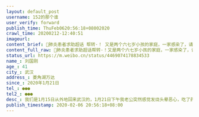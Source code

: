 ```yaml
---
layout: default_post
username: 152的那个谁
user_verify: forward
publish_time: ThuFeb0620:56:18+08002020
crawl_time: 20200212-12:40:51
imageurl: 
content_brief: 肺炎患者求助超话 帮转·！ 又是两个六七岁小孩的家庭，一家感染了，请求转发！！！！！求助人信息急急急！！！我和我老公两人都感染，两个孩子还在家隔离中也不知道会不会感染若有相关化验单，请上传图片）【姓名】刘国刚【年龄】41【所在城市】武汉【所在小区、社区】菱角湖万达【患病时间】 ...全文
content_full_raw: 肺炎患者求助超话帮转·！又是两个六七岁小孩的家庭，一家感染了，请求转发！！！！！求助人信息急急急！！！我和我老公两人都感染，两个孩子还在家隔离中也不知道会不会感染若有相关化验单，请上传图片）【姓名】刘国刚【年龄】41【所在城市】武汉【所在小区、社区】菱角湖万达【患病时间】2020年1月21日【联系方式】●●●【其他紧急联系人】●●●【病情描述】我们是1月15日从外地回来武汉的，1月21日下午我老公突然感觉发烧头晕恶心，吃了药没见好转就去了医院，检查结果血有问题CT拍出来显示右肺轻度感染，医生开药让我们回家自己隔离，我们当时只能听医生的回家，到1月23日我发现自己也浑身酸疼发烧了，家还有两孩子六．七岁，我当绝望了，隔离孩子怎么办，但当时没办法只能选择出来，和孩子们在一起风险太大了，所以我们就搬到了别的住处，孩子们就靠点外卖，吃方便面，我老公从发病到今天2月6号白天低烧，晩上高烧一直没退烧过，晚上有时候烧到39度8，其中的求医之路和辛酸都不说了，其间1月30日做过CT显示双肺多发感染，病情加重，他是有多年高血压的抵抗力不行实在扛不住，可是医院始终不收治住院，人一天天拖的精疲力尽，病情一天天在加重，孩子太小家里的顶梁柱，肯请帮帮忙，早日能住院，跪谢了！我相信一个人看不到一群人看不到一大群人一定能看到@侠客岛@央视新闻@中国日报@武汉晚报@人民日报@人民网@央视网@央视新闻@丁香医生@新华网@中国新闻网@热点新闻@中国新闻周刊@24小时新闻@网易新闻客户端@凤凰新闻客户端@新京报动新闻@全球头条新闻事件@央视新闻周刊
status_url: https://m.weibo.cn/status/4469074178834533
name_: 刘国刚
age_: 41
city_: 武汉
address_: 菱角湖万达
since_: 2020年1月21日
tel_: ●●●
tel2_: ●●●
desc_: 我们是1月15日从外地回来武汉的，1月21日下午我老公突然感觉发烧头晕恶心，吃了药没见好转就去了医院，检查结果血有问题CT拍出来显示右肺轻度感染，医生开药让我们回家自己隔离，我们当时只能听医生的回家，到1月23日我发现自己也浑身酸疼发烧了，家还有两孩子六．七岁，我当绝望了，隔离孩子怎么办，但当时没办法只能选择出来，和孩子们在一起风险太大了，所以我们就搬到了别的住处，孩子们就靠点外卖，吃方便面，我老公从发病到今天2月6号白天低烧，晩上高烧一直没退烧过，晚上有时候烧到39度8，其中的求医之路和辛酸都不说了，其间1月30日做过CT显示双肺多发感染，病情加重，他是有多年高血压的抵抗力不行实在扛不住，可是医院始终不收治住院，人一天天拖的精疲力尽，病情一天天在加重，孩子太小家里的顶梁柱，肯请帮帮忙，早日能住院，跪谢了！我相信一个人看不到一群人看不到一大群人一定能看到@侠客岛@央视新闻@中国日报@武汉晚报@人民日报@人民网@央视网@央视新闻@丁香医生@新华网@中国新闻网@热点新闻@中国新闻周刊@24小时新闻@网易新闻客户端@凤凰新闻客户端@新京报动新闻@全球头条新闻事件@央视新闻周刊
publish_timestamp: 2020-02-06 20:56:18+08:00
---
```

